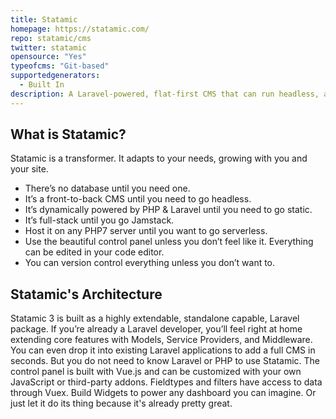 ```yaml
---
title: Statamic
homepage: https://statamic.com/
repo: statamic/cms
twitter: statamic
opensource: "Yes"
typeofcms: "Git-based"
supportedgenerators:
  - Built In
description: A Laravel-powered, flat-first CMS that can run headless, as a full PHP stack, or generate and deploy static sites.
---
```


## What is Statamic?

Statamic is a transformer. It adapts to your needs, growing with you and your site.

- There’s no database until you need one.
- It’s a front-to-back CMS until you need to go headless.
- It’s dynamically powered by PHP & Laravel until you need to go static.
- It’s full-stack until you go Jamstack.
- Host it on any PHP7 server until you want to go serverless.
- Use the beautiful control panel unless you don’t feel like it. Everything can be edited in your code editor.
- You can version control everything unless you don’t want to.

## Statamic's Architecture

Statamic 3 is built as a highly extendable, standalone capable, Laravel package. If you’re already a Laravel developer, you’ll feel right at home extending core features with Models, Service Providers, and Middleware. You can even drop it into existing Laravel applications to add a full CMS in seconds. But you do not need to know Laravel or PHP to use Statamic.
The control panel is built with Vue.js and can be customized with your own JavaScript or third-party addons. Fieldtypes and filters have access to data through Vuex. Build Widgets to power any dashboard you can imagine. Or just let it do its thing because it's already pretty great.
